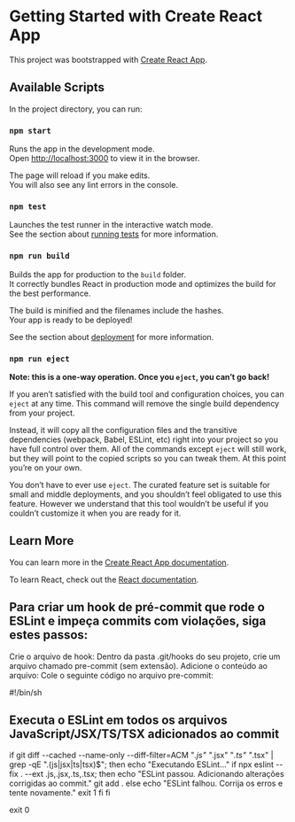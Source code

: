 # Getting Started with Create React App

This project was bootstrapped with [Create React App](https://github.com/facebook/create-react-app).

## Available Scripts

In the project directory, you can run:

### `npm start`

Runs the app in the development mode.\
Open [http://localhost:3000](http://localhost:3000) to view it in the browser.

The page will reload if you make edits.\
You will also see any lint errors in the console.

### `npm test`

Launches the test runner in the interactive watch mode.\
See the section about [running tests](https://facebook.github.io/create-react-app/docs/running-tests) for more information.

### `npm run build`

Builds the app for production to the `build` folder.\
It correctly bundles React in production mode and optimizes the build for the best performance.

The build is minified and the filenames include the hashes.\
Your app is ready to be deployed!

See the section about [deployment](https://facebook.github.io/create-react-app/docs/deployment) for more information.

### `npm run eject`

**Note: this is a one-way operation. Once you `eject`, you can’t go back!**

If you aren’t satisfied with the build tool and configuration choices, you can `eject` at any time. This command will remove the single build dependency from your project.

Instead, it will copy all the configuration files and the transitive dependencies (webpack, Babel, ESLint, etc) right into your project so you have full control over them. All of the commands except `eject` will still work, but they will point to the copied scripts so you can tweak them. At this point you’re on your own.

You don’t have to ever use `eject`. The curated feature set is suitable for small and middle deployments, and you shouldn’t feel obligated to use this feature. However we understand that this tool wouldn’t be useful if you couldn’t customize it when you are ready for it.

## Learn More

You can learn more in the [Create React App documentation](https://facebook.github.io/create-react-app/docs/getting-started).

To learn React, check out the [React documentation](https://reactjs.org/).





## Para criar um hook de pré-commit que rode o ESLint e impeça commits com violações, siga estes passos: 
Crie o arquivo de hook: Dentro da pasta .git/hooks do seu projeto, crie um arquivo chamado pre-commit (sem extensão).
Adicione o conteúdo ao arquivo: Cole o seguinte código no arquivo pre-commit:

#!/bin/sh

## Executa o ESLint em todos os arquivos JavaScript/JSX/TS/TSX adicionados ao commit
if git diff --cached --name-only --diff-filter=ACM "*.js" "*.jsx" "*.ts" "*.tsx" | grep -qE "\.(js|jsx|ts|tsx)$"; then
  echo "Executando ESLint..."
  if npx eslint --fix . --ext .js,.jsx,.ts,.tsx; then
    echo "ESLint passou. Adicionando alterações corrigidas ao commit."
    git add .
  else
    echo "ESLint falhou. Corrija os erros e tente novamente."
    exit 1
  fi
fi

exit 0